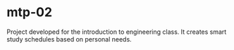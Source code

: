 # mtp-02
Project developed for the introduction to engineering class. It creates smart study schedules based on personal needs.
